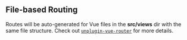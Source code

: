 ## File-based Routing

Routes will be auto-generated for Vue files in the  **src/views** dir with the same file structure.
Check out [`unplugin-vue-router`](https://github.com/posva/unplugin-vue-router) for more details.
